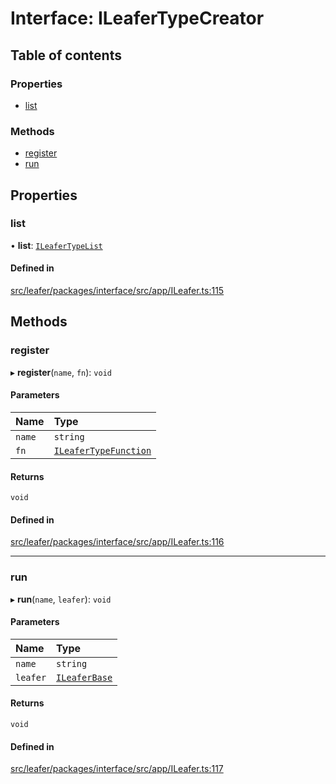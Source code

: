 # Interface: ILeaferTypeCreator

## Table of contents

### Properties

- [list](ILeaferTypeCreator.md#list)

### Methods

- [register](ILeaferTypeCreator.md#register)
- [run](ILeaferTypeCreator.md#run)

## Properties

### list

• **list**: [`ILeaferTypeList`](ILeaferTypeList.md)

#### Defined in

[src/leafer/packages/interface/src/app/ILeafer.ts:115](https://github.com/leaferjs/leafer/blob/56c6de6d1ac5072088c765b725fa724d56b9e5ef/packages/interface/src/app/ILeafer.ts#L115)

## Methods

### register

▸ **register**(`name`, `fn`): `void`

#### Parameters

| Name | Type |
| :------ | :------ |
| `name` | `string` |
| `fn` | [`ILeaferTypeFunction`](ILeaferTypeFunction.md) |

#### Returns

`void`

#### Defined in

[src/leafer/packages/interface/src/app/ILeafer.ts:116](https://github.com/leaferjs/leafer/blob/56c6de6d1ac5072088c765b725fa724d56b9e5ef/packages/interface/src/app/ILeafer.ts#L116)

___

### run

▸ **run**(`name`, `leafer`): `void`

#### Parameters

| Name | Type |
| :------ | :------ |
| `name` | `string` |
| `leafer` | [`ILeaferBase`](ILeaferBase.md) |

#### Returns

`void`

#### Defined in

[src/leafer/packages/interface/src/app/ILeafer.ts:117](https://github.com/leaferjs/leafer/blob/56c6de6d1ac5072088c765b725fa724d56b9e5ef/packages/interface/src/app/ILeafer.ts#L117)
